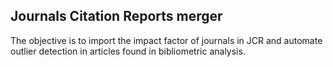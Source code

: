## Journals Citation Reports merger

The objective is to import the impact factor of journals in JCR and automate outlier detection in articles found in bibliometric analysis.